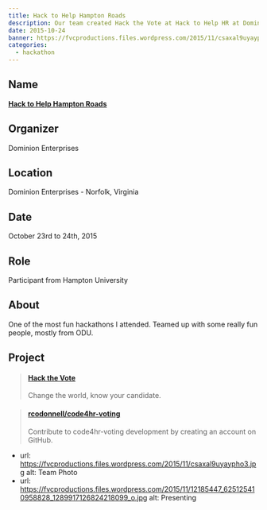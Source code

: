 ```yaml
---
title: Hack to Help Hampton Roads
description: Our team created Hack the Vote at Hack to Help HR at Dominion Enterprises.
date: 2015-10-24
banner: https://fvcproductions.files.wordpress.com/2015/11/csaxal9uyaypho3.jpg
categories:
  - hackathon
---
```


## Name

<a title="DE" href="https://hackathon.dominionenterprises.com/" target="_blank" rel="noopener"><strong>Hack to Help Hampton Roads</strong></a>

## Organizer

Dominion Enterprises

## Location

Dominion Enterprises - Norfolk, Virginia

## Date

October 23rd to 24th, 2015

## Role

Participant from Hampton University

## About

One of the most fun hackathons I attended. Teamed up with some really fun people, mostly from ODU.

## Project

<blockquote class="embedly-card"><h4><a href="//rcodonnell.github.io/code4hr-voting/">Hack the Vote</a></h4><p>Change the world, know your candidate.</p></blockquote>
<script async src="//cdn.embedly.com/widgets/platform.js" charset="UTF-8"></script>

<blockquote class="embedly-card"><h4><a href="https://github.com/rcodonnell/code4hr-voting">rcodonnell/code4hr-voting</a></h4><p>Contribute to code4hr-voting development by creating an account on GitHub.</p></blockquote>

* url: https://fvcproductions.files.wordpress.com/2015/11/csaxal9uyaypho3.jpg
  alt: Team Photo
* url: https://fvcproductions.files.wordpress.com/2015/11/12185447_625125410958828_1289917126824218099_o.jpg
  alt: Presenting
